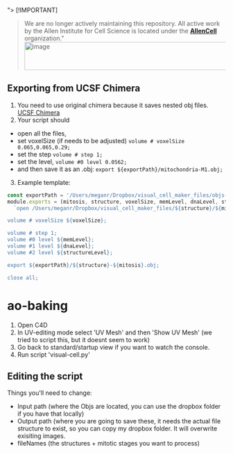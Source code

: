 "> [!IMPORTANT]
> We are no longer actively maintaining this repository. All active work by the Allen Institute for Cell Science is located under the **[AllenCell](https://github.com/AllenCell)** organization."<img width="554" height="65" alt="image" src="https://github.com/user-attachments/assets/9c052303-f0ae-4386-94a2-3e43b8382391" />



## Exporting from UCSF Chimera
1. You need to use original chimera because it saves nested obj files. [UCSF Chimera](https://www.cgl.ucsf.edu/chimera/download.html)
2. Your script should 
  * open all the files, 
  * set voxelSize (if needs to be adjusted) `volume # voxelSize 0.065,0.065,0.29;` 
  * set the step `volume # step 1;`
  * set the level, `volume #0 level 0.0562;`
  * and then save it as an .obj: `export ${exportPath}/mitochondria-M1.obj;`
3. Example template: 
```JavaScript
const exportPath = '/Users/meganr/Dropbox/visual_cell_maker_files/objs-to-process'
module.exports = (mitosis, structure, voxelSize, memLevel, dnaLevel, structureLevel) =>
  `open /Users/meganr/Dropbox/visual_cell_maker_files/${structure}/${mitosis}/*.tiff;

volume # voxelSize ${voxelSize};

volume # step 1;
volume #0 level ${memLevel};
volume #1 level ${dnaLevel};
volume #2 level ${structureLevel};

export ${exportPath}/${structure}-${mitosis}.obj;

close all;
```

# ao-baking

1. Open C4D
2. In UV-editing mode select 'UV Mesh' and then 'Show UV Mesh' (we tried to script this, but it doesnt seem to work)
3. Go back to standard/startup view if you want to watch the console. 
4. Run script 'visual-cell.py'

## Editing the script 
Things you'll need to change:
* Input path (where the Objs are located, you can use the dropbox folder if you have that locally)
* Output path (where you are going to save these, it needs the actual file structure to exist, so you can copy my dropbox folder. It will overwrite exisiting images. 
* fileNames (the structures + mitotic stages you want to process)
